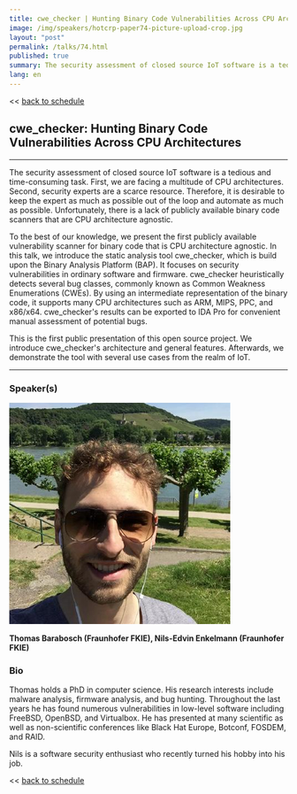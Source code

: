 ```yaml
---
title: cwe_checker | Hunting Binary Code Vulnerabilities Across CPU Architectures
image: /img/speakers/hotcrp-paper74-picture-upload-crop.jpg
layout: "post"
permalink: /talks/74.html
published: true
summary: The security assessment of closed source IoT software is a tedious and time-consuming task. First…
lang: en
---
```

<< [back to schedule](/schedule/)

## cwe_checker:  Hunting Binary Code Vulnerabilities Across CPU Architectures
---


The security assessment of closed source IoT software is a tedious and time-consuming task. First, we are facing a multitude of CPU architectures. Second, security experts are a scarce resource. Therefore, it is desirable to keep the expert as much as possible out of the loop and automate as much as possible. Unfortunately, there is a lack of publicly available binary code scanners that are CPU architecture agnostic.

To the best of our knowledge, we present the first publicly available vulnerability scanner for binary code that is CPU architecture agnostic. In this talk, we introduce the static analysis tool cwe_checker, which is build upon the Binary Analysis Platform (BAP). It focuses on security vulnerabilities in ordinary software and firmware. cwe_checker heuristically detects several bug classes, commonly known as Common Weakness Enumerations (CWEs). By using an intermediate representation of the binary code, it supports many CPU architectures such as ARM, MIPS, PPC, and x86/x64. cwe_checker's results can be exported to IDA Pro for convenient manual assessment of potential bugs.

This is the first public presentation of this open source project. We introduce cwe_checker's architecture and general features. Afterwards, we demonstrate the tool with several use cases from the realm of IoT.

---
### Speaker(s)
![speaker](/img/speakers/hotcrp-paper74-picture-upload.jpg)

**Thomas Barabosch (Fraunhofer FKIE), Nils-Edvin Enkelmann (Fraunhofer FKIE)**

### Bio
Thomas holds a PhD in computer science. His research interests include malware analysis, firmware analysis, and bug hunting. Throughout the last years he has found numerous vulnerabilities in low-level software including FreeBSD, OpenBSD, and Virtualbox. He has presented at many scientific as well as non-scientific conferences like Black Hat Europe, Botconf, FOSDEM, and RAID.

Nils is a software security enthusiast who recently turned his hobby into his job.

<< [back to schedule](/schedule/)